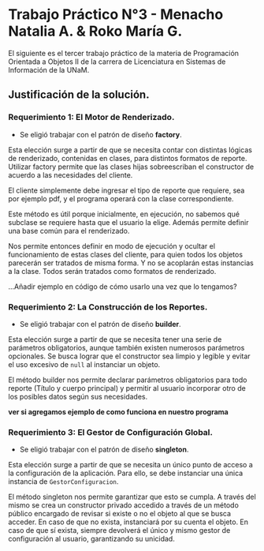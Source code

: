 # Trabajo Práctico N°3 - Menacho Natalia A. & Roko María G.

El siguiente es el tercer trabajo práctico de la materia de Programación Orientada a Objetos II de la carrera de Licenciatura en Sistemas de Información de la UNaM.

## Justificación de la solución.

### Requerimiento 1: El Motor de Renderizado.

- Se eligió trabajar con el patrón de diseño **factory**.

Esta elección surge a partir de que se necesita contar con distintas lógicas de renderizado, contenidas en clases, para distintos formatos de reporte. Utilizar factory permite que las clases hijas sobreescriban el constructor de acuerdo a las necesidades del cliente.

El cliente simplemente debe ingresar el tipo de reporte que requiere, sea por ejemplo pdf, y el programa operará con la clase correspondiente.

Este método es útil porque inicialmente, en ejecución, no sabemos qué subclase se requiere hasta que el usuario la elige. Además permite definir una base común para el renderizado.

Nos permite entonces definir en modo de ejecución y ocultar el funcionamiento de estas clases del cliente, para quien todos los objetos parecerán ser tratados de misma forma. Y no se acoplarán estas instancias a la clase. Todos serán tratados como formatos de renderizado.

...Añadir ejemplo en código de cómo usarlo una vez que lo tengamos?

### Requerimiento 2: La Construcción de los Reportes.
- Se eligió trabajar con el patrón de diseño **builder**.

Esta elección surge a partir de que se necesita tener una serie de parámetros obligatorios, aunque también existen numerosos parámetros opcionales. Se busca lograr que el constructor sea limpio y legible y evitar el uso excesivo de `null` al instanciar un objeto.

El método builder nos permite declarar parámetros obligatorios para todo reporte (Título y cuerpo principal) y permitir al usuario incorporar otro de los posibles datos según sus necesidades.

**ver si agregamos ejemplo de como funciona en nuestro programa**

### Requerimiento 3: El Gestor de Configuración Global.
- Se eligió trabajar con el patrón de diseño **singleton**.

Esta elección surge a partir de que se necesita un único punto de acceso a la configuración de la aplicación. Para ello, se debe instanciar una única instancia de `GestorConfiguracion`.

El método singleton nos permite garantizar que esto se cumpla. A través del mismo se crea un constructor privado accedido a través de un método público encargado de revisar si existe o no el objeto al que se busca acceder. En caso de que no exista, instanciará por su cuenta el objeto. En caso de que sí exista, siempre devolverá el único y mismo gestor de configuración al usuario, garantizando su unicidad.
